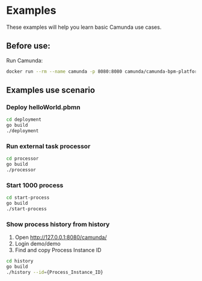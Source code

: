 # Examples
These examples will help you learn basic Camunda use cases.

## Before use:
Run Camunda:
```bash
docker run --rm --name camunda -p 8080:8080 camunda/camunda-bpm-platform
```

## Examples use scenario

### Deploy helloWorld.pbmn
```bash
cd deployment
go build
./deployment
```

### Run external task processor
```bash
cd processor
go build
./processor
```

### Start 1000 process
```bash
cd start-process
go build
./start-process
 ```

### Show process history from history
1. Open http://127.0.0.1:8080/camunda/
2. Login demo/demo
3. Find and copy Process Instance ID

```bash
cd history
go build
./history --id={Process_Instance_ID}
 ```